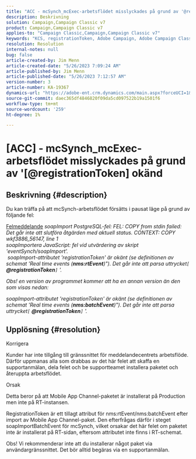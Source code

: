 ```yaml
---
title: "ACC - mcSynch_mcExec-arbetsflödet misslyckades på grund av '@registrationToken unknow'"
description: Beskrivning
solution: Campaign,Campaign Classic v7
product: Campaign,Campaign Classic v7
applies-to: "Campaign Classic,Campaign,Campaign Classic v7"
keywords: "KCS, registrationToken, Adobe Campaign, Adobe Campaign Classic, ACC, mcSynch_mcExec-arbetsflöde misslyckas, felsökning"
resolution: Resolution
internal-notes: null
bug: false
article-created-by: Jim Menn
article-created-date: "5/26/2023 7:09:24 AM"
article-published-by: Jim Menn
article-published-date: "5/26/2023 7:12:57 AM"
version-number: 3
article-number: KA-19367
dynamics-url: "https://adobe-ent.crm.dynamics.com/main.aspx?forceUCI=1&pagetype=entityrecord&etn=knowledgearticle&id=522be33a-94fb-ed11-8849-6045bd006e5a"
source-git-commit: daec365df4846820f09da5cd097522b19a1501f6
workflow-type: tm+mt
source-wordcount: '259'
ht-degree: 1%

---
```


# [ACC] - mcSynch_mcExec-arbetsflödet misslyckades på grund av &#39;[@registrationToken] okänd

## Beskrivning {#description}


Du kan träffa på att mcSynch-arbetsflödet försätts i pausat läge på grund av följande fel:


<u>Felmeddelande</u>
*soapImport PostgreSQL-fel: FEL: COPY from stdin failed: Det går inte att slutföra åtgärden med aktuell status. CONTEXT: COPY wkf3886_56147, line 1
<br>soapImportera JavaScript: fel vid utvärdering av skript &#39;eventSynch/soapImport&#39;.
<br> soapImport-attributet &#39;registrationToken&#39; är okänt (se definitionen av schemat &#39;Real time events (<b>nms:rtEvent</b>)&quot;). Det går inte att parsa uttrycket`[` <b>@registrationToken</b>`]` &#39;.*

*Obs! en version av programmet kommer att ha en annan version än den som visas nedan:*

*soapImport-attributet &#39;registrationToken&#39; är okänt (se definitionen av schemat &#39;Real time events (<b>nms:batchEvent</b>)&quot;). Det går inte att parsa uttrycket`[` <b>@registrationToken</b>`]` &#39;.*


## Upplösning {#resolution}


Korrigera

Kunder har inte tillgång till gränssnittet för meddelandecentrets arbetsflöde. Därför uppmanas alla som drabbas av det här felet att skaffa en supportanmälan, dela felet och be supportteamet installera paketet och återuppta arbetsflödet.



Orsak

Detta beror på att Mobile App Channel-paketet är installerat på Production men inte på RT-instansen.

RegistrationToken är ett tillagt attribut för nms:rtEvent/nms:batchEvent efter import av Mobile App Channel-paket. Den efterfrågas därför i steget soapImportBatchEvent för mcSynch, vilket orsakar det här felet om paketet inte är installerat på RT-sidan, eftersom attributet inte finns i RT-schemat.



Obs! Vi rekommenderar inte att du installerar något paket via användargränssnittet. Det bör alltid begäras via en supportanmälan.
